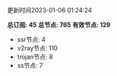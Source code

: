 更新时间2023-01-06 01:24:24

**总订阅: 45**
**总节点: 765**
**有效节点: 129**
- ssr节点: 4
- v2ray节点: 110
- trojan节点: 8
- ss节点: 7

